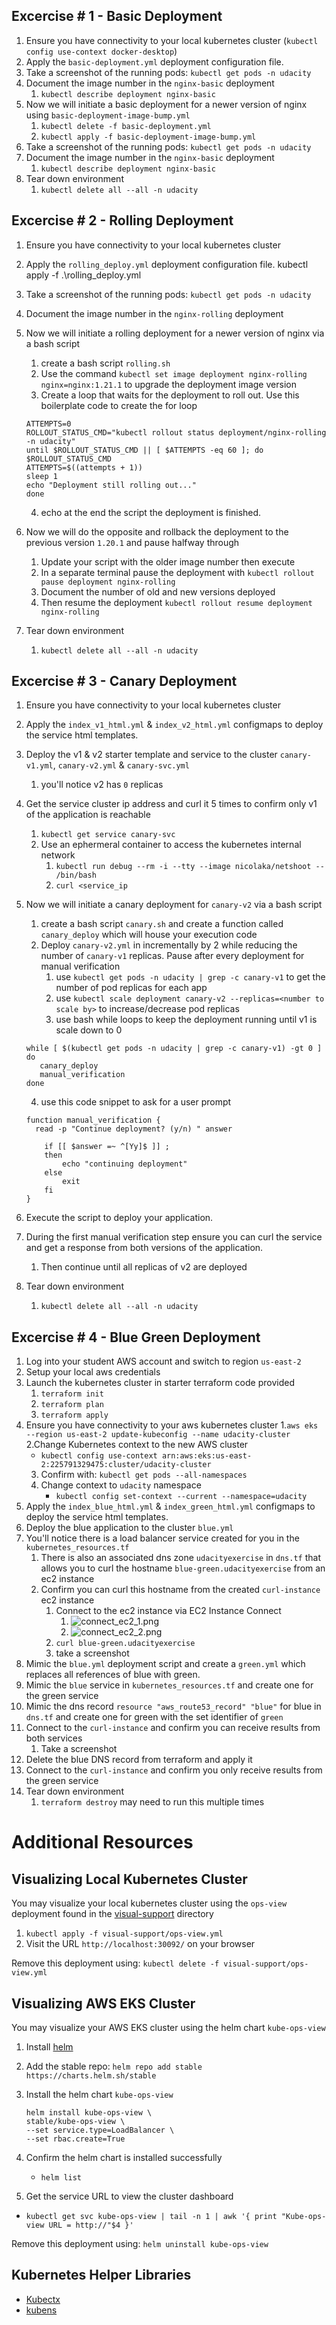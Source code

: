 ## Excercise # 1 - Basic Deployment
1. Ensure you have connectivity to your local kubernetes cluster (`kubectl config use-context docker-desktop`)
2. Apply the `basic-deployment.yml` deployment configuration file. 
3. Take a screenshot of the running pods: `kubectl get pods -n udacity`
4. Document the image number in the `nginx-basic` deployment
   1. `kubectl describe deployment nginx-basic`
5. Now we will initiate a basic deployment for a newer version of nginx using `basic-deployment-image-bump.yml`
   1. `kubectl delete -f basic-deployment.yml`
   2. `kubectl apply -f basic-deployment-image-bump.yml`
6. Take a screenshot of the running pods: `kubectl get pods -n udacity`
7. Document the image number in the `nginx-basic` deployment
    1. `kubectl describe deployment nginx-basic`
8. Tear down environment
    1. `kubectl delete all --all -n udacity`

## Excercise # 2 - Rolling Deployment
1. Ensure you have connectivity to your local kubernetes cluster
2. Apply the `rolling_deploy.yml` deployment configuration file.
   kubectl apply -f .\rolling_deploy.yml

3. Take a screenshot of the running pods: `kubectl get pods -n udacity`
4. Document the image number in the `nginx-rolling` deployment
5. Now we will initiate a rolling deployment for a newer version of nginx via a bash script
   1. create a bash script `rolling.sh`
   2. Use the command `kubectl set image deployment nginx-rolling nginx=nginx:1.21.1` to upgrade the deployment image version
   3. Create a loop that waits for the deployment to roll out. Use this boilerplate code to create the for loop
    ```
    ATTEMPTS=0
    ROLLOUT_STATUS_CMD="kubectl rollout status deployment/nginx-rolling -n udacity"
    until $ROLLOUT_STATUS_CMD || [ $ATTEMPTS -eq 60 ]; do
    $ROLLOUT_STATUS_CMD
    ATTEMPTS=$((attempts + 1))
    sleep 1
    echo "Deployment still rolling out..."
    done
    ```
   4. echo at the end the script the deployment is finished.
6. Now we will do the opposite and rollback the deployment to the previous version `1.20.1` and pause halfway through
   1. Update your script with the older image number then execute
   2. In a separate terminal pause the deployment with `kubectl rollout pause deployment nginx-rolling`
   3. Document the number of old and new versions deployed
   4. Then resume the deployment `kubectl rollout resume deployment nginx-rolling`
7. Tear down environment
   1. `kubectl delete all --all -n udacity`

## Excercise # 3 - Canary Deployment
1. Ensure you have connectivity to your local kubernetes cluster
2. Apply the `index_v1_html.yml` & `index_v2_html.yml` configmaps to deploy the service html templates.
3. Deploy the v1 & v2 starter template and service to the cluster `canary-v1.yml`, `canary-v2.yml` & `canary-svc.yml`
   1. you'll notice v2 has `0` replicas 
4. Get the service cluster ip address and curl it 5 times to confirm only v1 of the application is reachable
   1. `kubectl get service canary-svc`
   2. Use an ephermeral container to access the kubernetes internal network
      1. `kubectl run debug --rm -i --tty --image nicolaka/netshoot -- /bin/bash`
      2. `curl <service_ip`
5. Now we will initiate a canary deployment for `canary-v2` via a bash script
   1. create a bash script `canary.sh` and create a function called `canary_deploy` which will house your execution code
   3. Deploy `canary-v2.yml` in incrementally by 2 while reducing the number of `canary-v1` replicas. Pause after every deployment for manual verification
      1. use `kubectl get pods -n udacity | grep -c canary-v1` to get the number of pod replicas for each app
      2. use `kubectl scale deployment canary-v2 --replicas=<number to scale by>` to increase/decrease pod replicas
      3. use bash while loops to keep the deployment running until v1 is scale down to 0
   ```
   while [ $(kubectl get pods -n udacity | grep -c canary-v1) -gt 0 ]
   do
      canary_deploy
      manual_verification
   done
   ```

      4. use this code snippet to ask for a user prompt
   ```
   function manual_verification {
     read -p "Continue deployment? (y/n) " answer
   
       if [[ $answer =~ ^[Yy]$ ]] ;
       then
           echo "continuing deployment"
       else
           exit
       fi
   }
   ```
6. Execute the script to deploy your application. 
7. During the first manual verification step ensure you can curl the service and get a response from both versions of the application.
   1. Then continue until all replicas of v2 are deployed

8. Tear down environment
   1. `kubectl delete all --all -n udacity`

## Excercise # 4 - Blue Green Deployment
1. Log into your student AWS account and switch to region `us-east-2`
2. Setup your local aws credentials
3. Launch the kubernetes cluster in starter terraform code provided
   1. `terraform init`
   2. `terraform plan`
   3. `terraform apply`
4. Ensure you have connectivity to your aws kubernetes cluster
   1.`aws eks --region us-east-2 update-kubeconfig --name udacity-cluster`
   2.Change Kubernetes context to the new AWS cluster
   - `kubectl config use-context arn:aws:eks:us-east-2:225791329475:cluster/udacity-cluster`
   3. Confirm with: `kubectl get pods --all-namespaces`
   4. Change context to `udacity` namespace
      - `kubectl config set-context --current --namespace=udacity`
5. Apply the `index_blue_html.yml` & `index_green_html.yml` configmaps to deploy the service html templates.
6. Deploy the blue application to the cluster `blue.yml`
7. You'll notice there is a load balancer service created for you in the `kubernetes_resources.tf`
   1. There is also an associated dns zone `udacityexercise` in `dns.tf` that allows you to curl the hostname `blue-green.udacityexercise` from an ec2 instance
   2. Confirm you can curl this hostname from the created `curl-instance` ec2 instance
      1. Connect to the ec2 instance via EC2 Instance Connect
         1. ![connect_ec2_1.png](starter/exercise-4/imgs/connect_ec2_1.png)
         2. ![connect_ec2_2.png](starter/exercise-4/imgs/connect_ec2_2.png)
      2. `curl blue-green.udacityexercise`
      3. take a screenshot
8. Mimic the `blue.yml` deployment script and create a `green.yml` which replaces all references of blue with green.
9. Mimic the `blue` service in `kubernetes_resources.tf` and create one for the green service
10. Mimic the dns record `resource "aws_route53_record" "blue"` for blue in `dns.tf` and create one for green with the set identifier of `green`
11. Connect to the `curl-instance` and confirm you can receive results from both services
    1. Take a screenshot
12. Delete the blue DNS record from terraform and apply it
13. Connect to the `curl-instance` and confirm you only receive results from the green service
14. Tear down environment
    1. `terraform destroy` may need to run this multiple times

# Additional Resources

## Visualizing Local Kubernetes Cluster
You may visualize your local kubernetes cluster using the `ops-view` deployment found in the [visual-support](https://github.com/udacity/nd087-c3-self-healing-architectures-exercises/tree/7ff0779bfbc514ca11334bd3912d8d6060e50533/lesson-2-deployment-strategies/exercises/starter/visual-support) directory
1. `kubectl apply -f visual-support/ops-view.yml`
1. Visit the URL `http://localhost:30092/` on your browser

Remove this deployment using: `kubectl delete -f visual-support/ops-view.yml`

## Visualizing AWS EKS Cluster
You may visualize your AWS EKS cluster using the helm chart `kube-ops-view`

1. Install [helm](https://www.eksworkshop.com/beginner/060_helm/helm_intro/install/)
2. Add the stable repo: `helm repo add stable https://charts.helm.sh/stable`
3. Install the helm chart `kube-ops-view`
    ```
    helm install kube-ops-view \
    stable/kube-ops-view \
    --set service.type=LoadBalancer \
    --set rbac.create=True
    ```
4. Confirm the helm chart is installed successfully
   - `helm list`

5. Get the service URL to view the cluster dashboard
- `kubectl get svc kube-ops-view | tail -n 1 | awk '{ print "Kube-ops-view URL = http://"$4 }'`

Remove this deployment using: `helm uninstall kube-ops-view`   

## Kubernetes Helper Libraries
- [Kubectx](https://github.com/ahmetb/kubectx#kubectx1)
- [kubens](https://github.com/ahmetb/kubectx#kubens1)

